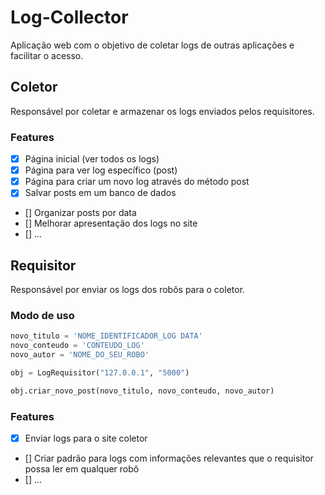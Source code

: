 # Log-Collector
Aplicação web com o objetivo de coletar logs de outras aplicações e facilitar o acesso.

## Coletor
Responsável por coletar e armazenar os logs enviados pelos requisitores.

### Features
- [x] Página inicial (ver todos os logs)
- [x] Página para ver log específico (post)
- [x] Página para criar um novo log através do método post
- [x] Salvar posts em um banco de dados
- [] Organizar posts por data
- [] Melhorar apresentação dos logs no site
- [] ...

## Requisitor
Responsável por enviar os logs dos robôs para o coletor.

### Modo de uso
```python
novo_titulo = 'NOME_IDENTIFICADOR_LOG DATA'
novo_conteudo = 'CONTEUDO_LOG'
novo_autor = 'NOME_DO_SEU_ROBO'

obj = LogRequisitor("127.0.0.1", "5000")

obj.criar_novo_post(novo_titulo, novo_conteudo, novo_autor)
```

### Features
- [x] Enviar logs para o site coletor
- [] Criar padrão para logs com informações relevantes que o requisitor possa ler em qualquer robô
- [] ...